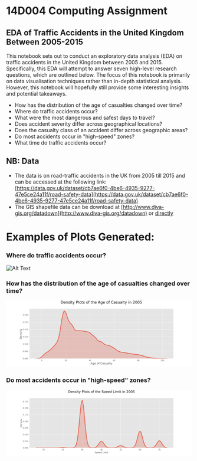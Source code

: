 # 14D004 Computing Assignment

## EDA of Traffic Accidents in the United Kingdom Between 2005-2015

This notebook sets out to conduct an exploratory data analysis (EDA) on traffic accidents in the United Kingdom between 2005 and 2015. Specifically, this EDA will attempt to answer seven high-level research questions, which are outlined below. The focus of this notebook is primarily on data visualisation techniques rather than in-depth statistical analysis. However, this notebook will hopefully still provide some interesting insights and potential takeaways.

- How has the distribution of the age of casualties changed over time?
- Where do traffic accidents occur?
- What were the most dangerous and safest days to travel?
- Does accident severity differ across geographical locations?
- Does the casualty class of an accident differ across geographic areas?
- Do most accidents occur in "high-speed" zones?
- What time do traffic accidents occur?

## NB: Data
- The data is on road-traffic accidents in the UK from 2005 till 2015 and can be accessed at the following link: [https://data.gov.uk/dataset/cb7ae6f0-4be6-4935-9277-47e5ce24a11f/road-safety-data](https://data.gov.uk/dataset/cb7ae6f0-4be6-4935-9277-47e5ce24a11f/road-safety-data)
- The GIS shapefile data can be download at [http://www.diva-gis.org/datadown](http://www.diva-gis.org/datadown) or [directly](http://biogeo.ucdavis.edu/data/diva/adm/GBR_adm.zip)


# Examples of Plots Generated:

### Where do traffic accidents occur?
![Alt Text](https://github.com/reidfalconer/14D004_computing_assignment/blob/master/example_plots/map.gif)

### How has the distribution of the age of casualties changed over time?
![Alt Text](https://github.com/reidfalconer/14D004_computing_assignment/blob/master/example_plots/age_distribution.gif)

### Do most accidents occur in "high-speed" zones?
![Alt Text](https://github.com/reidfalconer/14D004_computing_assignment/blob/master/example_plots/speed.gif)

